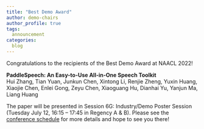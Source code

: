 ```yaml
---
title: "Best Demo Award"
author: demo-chairs
author_profile: true
tags:
  announcement
categories:
  blog
---
```


Congratulations to the recipients of the Best Demo Award at NAACL 2022!

**PaddleSpeech: An Easy-to-Use All-in-One Speech Toolkit**<br>
Hui Zhang, Tian Yuan, Junkun Chen, Xintong Li, Renjie Zheng, Yuxin Huang, Xiaojie Chen, Enlei Gong, Zeyu Chen, Xiaoguang Hu, Dianhai Yu, Yanjun Ma, Liang Huang

The paper will be presented in Session 6G: Industry/Demo Poster Session (Tuesday July 12, 16:15 – 17:45 in Regency A & B). Please see the [conference schedule](/program/schedule/) for more details and hope to see you there!
